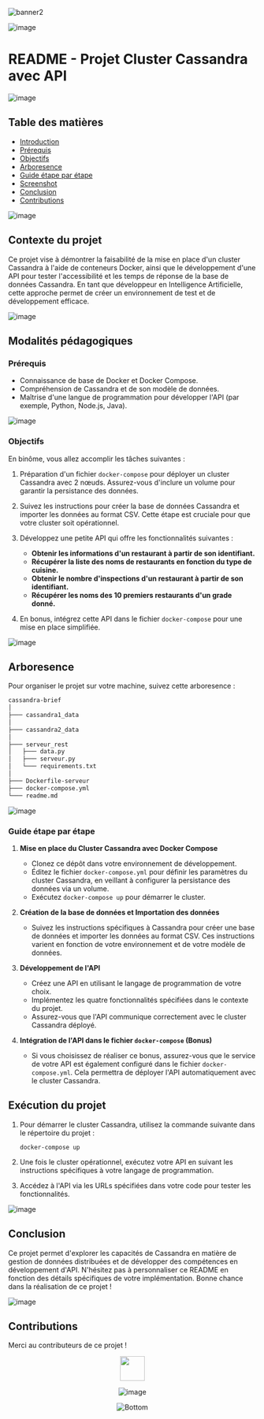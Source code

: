 ![banner2](https://github.com/ggwendall/cassandra/assets/48108275/ba999c90-c69f-4d72-acb6-31b78119579d)

![image](https://github.com/ggwendall/ggwendall/assets/48108275/edb15cbf-f45a-472c-b934-44762886a231)

# README - Projet Cluster Cassandra avec API

![image](https://github.com/ggwendall/ggwendall/assets/48108275/edb15cbf-f45a-472c-b934-44762886a231)

## Table des matières

- [Introduction](#introduction)
- [Prérequis](#prérequis)
- [Objectifs](#Objectifs)
- [Arboresence](#Arboresence)
- [Guide étape par étape](#Guide-étape-par-étape)
- [Screenshot](#Screenshot)
- [Conclusion](#Conclusion)
- [Contributions](#contributions)

![image](https://github.com/ggwendall/ggwendall/assets/48108275/edb15cbf-f45a-472c-b934-44762886a231)

## Contexte du projet

Ce projet vise à démontrer la faisabilité de la mise en place d'un cluster Cassandra à l'aide de conteneurs Docker, ainsi que le développement d'une API pour tester l'accessibilité et les temps de réponse de la base de données Cassandra. En tant que développeur en Intelligence Artificielle, cette approche permet de créer un environnement de test et de développement efficace.

![image](https://github.com/ggwendall/ggwendall/assets/48108275/edb15cbf-f45a-472c-b934-44762886a231)

## Modalités pédagogiques

### Prérequis

- Connaissance de base de Docker et Docker Compose.
- Compréhension de Cassandra et de son modèle de données.
- Maîtrise d'une langue de programmation pour développer l'API (par exemple, Python, Node.js, Java).

![image](https://github.com/ggwendall/ggwendall/assets/48108275/edb15cbf-f45a-472c-b934-44762886a231)

### Objectifs

En binôme, vous allez accomplir les tâches suivantes :

1. Préparation d'un fichier `docker-compose` pour déployer un cluster Cassandra avec 2 nœuds. Assurez-vous d'inclure un volume pour garantir la persistance des données.

2. Suivez les instructions pour créer la base de données Cassandra et importer les données au format CSV. Cette étape est cruciale pour que votre cluster soit opérationnel.

3. Développez une petite API qui offre les fonctionnalités suivantes :

   - **Obtenir les informations d'un restaurant à partir de son identifiant.**
   - **Récupérer la liste des noms de restaurants en fonction du type de cuisine.**
   - **Obtenir le nombre d'inspections d'un restaurant à partir de son identifiant.**
   - **Récupérer les noms des 10 premiers restaurants d'un grade donné.**

4. En bonus, intégrez cette API dans le fichier `docker-compose` pour une mise en place simplifiée.

![image](https://github.com/ggwendall/ggwendall/assets/48108275/edb15cbf-f45a-472c-b934-44762886a231)

## Arboresence

Pour organiser le projet sur votre machine, suivez cette arboresence :

```bash
cassandra-brief
│ 
├─── cassandra1_data
│ 
├─── cassandra2_data
│
├─── serveur_rest
│   ├─── data.py
│   ├─── serveur.py
│   └─── requirements.txt
│
├─── Dockerfile-serveur
├─── docker-compose.yml
└─── readme.md
```

![image](https://github.com/ggwendall/ggwendall/assets/48108275/edb15cbf-f45a-472c-b934-44762886a231)

### Guide étape par étape

1. **Mise en place du Cluster Cassandra avec Docker Compose**

   - Clonez ce dépôt dans votre environnement de développement.
   - Éditez le fichier `docker-compose.yml` pour définir les paramètres du cluster Cassandra, en veillant à configurer la persistance des données via un volume.
   - Exécutez `docker-compose up` pour démarrer le cluster.

2. **Création de la base de données et Importation des données**

   - Suivez les instructions spécifiques à Cassandra pour créer une base de données et importer les données au format CSV. Ces instructions varient en fonction de votre environnement et de votre modèle de données.

3. **Développement de l'API**

   - Créez une API en utilisant le langage de programmation de votre choix.
   - Implémentez les quatre fonctionnalités spécifiées dans le contexte du projet.
   - Assurez-vous que l'API communique correctement avec le cluster Cassandra déployé.

4. **Intégration de l'API dans le fichier `docker-compose` (Bonus)**

   - Si vous choisissez de réaliser ce bonus, assurez-vous que le service de votre API est également configuré dans le fichier `docker-compose.yml`. Cela permettra de déployer l'API automatiquement avec le cluster Cassandra.

## Exécution du projet

1. Pour démarrer le cluster Cassandra, utilisez la commande suivante dans le répertoire du projet :

   ```shell
   docker-compose up
   ```

2. Une fois le cluster opérationnel, exécutez votre API en suivant les instructions spécifiques à votre langage de programmation.

3. Accédez à l'API via les URLs spécifiées dans votre code pour tester les fonctionnalités.

![image](https://github.com/ggwendall/ggwendall/assets/48108275/edb15cbf-f45a-472c-b934-44762886a231)

## Conclusion

Ce projet permet d'explorer les capacités de Cassandra en matière de gestion de données distribuées et de développer des compétences en développement d'API. N'hésitez pas à personnaliser ce README en fonction des détails spécifiques de votre implémentation. Bonne chance dans la réalisation de ce projet !

![image](https://github.com/ggwendall/ggwendall/assets/48108275/edb15cbf-f45a-472c-b934-44762886a231)

## Contributions

Merci au contributeurs de ce projet ! 

<div align=center>

<img src="https://media.giphy.com/media/VgCDAzcKvsR6OM0uWg/giphy.gif" width="50"> 

![image](https://github.com/ggwendall/ggwendall/assets/48108275/edb15cbf-f45a-472c-b934-44762886a231)

![Bottom](https://github.com/ggwendall/ggwendall/assets/48108275/1f58de6a-f411-45fd-86a6-e9aa673332e6)
